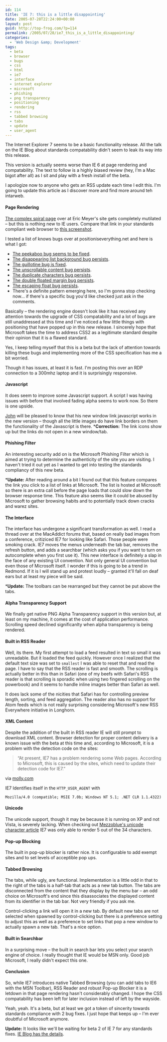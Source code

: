 ```yaml
---
id: 114
title: 'IE 7: this is a little disappointing'
date: 2005-07-28T22:24:00+00:00
layout: post
guid: http://top-frog.com/?p=114
permalink: /2005/07/28/ie7_this_is_a_little_disappointing/
categories:
  - 'Web Design &amp; Development'
tags:
  - beta
  - browser
  - bugs
  - css
  - html
  - ie7
  - interface
  - internet explorer
  - microsoft
  - phishing
  - png transparency
  - positioning
  - rendering
  - rss
  - tabbed browsing
  - tabs
  - update
  - user_agent
---
```

The Internet Explorer 7 seems to be a basic functionality release. All the talk on the IE Blog about standards compatability didn't seem to leak its way into this release.

This version is actually seems worse than IE 6 at page rendering and compatability. The text to follow is a highly biased review (hey, I'm a Mac bigot after all) as I sit and play with a fresh install of the beta.

I apologize now to anyone who gets an RSS update each time I edit this. I'm going to update this article as I discover more and find more around teh intarweb.



#### Page Rendering

[The complex spiral page](http://meyerweb.com/eric/css/edge/complexspiral/demo.html) over at Eric Meyer's site gets completely mutilated – but this is nothing new to IE users. Compare that link in your standards compliant web browser to [this screenshot](/assets/articles/spiral.png). 

I tested a list of knows bugs over at positioniseverything.net and here is what I got:

  * [The peekaboo bug seems to be fixed](http://www.positioniseverything.net/explorer/peekaboo.html). 
  * [The disappearing list background bug persists](http://www.positioniseverything.net/explorer/ie-listbug.html). 
  * [The guillotine bug is fixed](http://www.positioniseverything.net/explorer/guillotine.html). 
  * [The unscrollable content bug persists](http://www.positioniseverything.net/explorer/unscrollable.html). 
  * [The duplicate characters bug persists](http://www.positioniseverything.net/explorer/dup-characters.html). 
  * [The double floated margin bug persists](http://www.positioniseverything.net/explorer/doubled-margin.html). 
  * [The escaping float bug persists](http://www.positioniseverything.net/explorer/escape-floats.html). 
  * There's a definite pattern emerging here, so I'm gonna stop checking now… if there's a specific bug you'd like checked just ask in the comments. 

Basically – the rendering engine doesn't look like it has received any attention towards the upgrade of CSS compatability and a lot of bugs are still unaddressed at this time and I've noticed a few little things with positioning that have popped up in this new release. I sincerely hope that Microsoft takes the time to address CSS2 as a legitimate standard despite their opinion that it is a flawed standard. 

Yes, I keep telling myself that this is a beta but the lack of attention towards killing these bugs and implementing more of the CSS specification has me a bit worried.

Though it has issues, at least it is fast. I'm posting this over an RDP connection to a 300mhz laptop and it is surprisingly responsive.

#### Javascript

It does seem to improve some Javascript support. A script I was having issues with before that involved fading alpha seems to work now. So there is one upside.

[John](http://blog.pennypacker.net) will be pleased to know that his new window link javascript works in the new version – though all the little images do have link borders on them the functionality of the Javascript is there. ***Correction:** The link icons show up but the links do not open in a new window/tab.

#### Phishing Filter

An interesting security add on is the Microsoft Phishing Filter which is aimed at trying to determine the authenticity of the site you are visiting. I haven't tried it out yet as I wanted to get into testing the standards compliancy of this new beta.

***Update:** After reading around a bit I found out that this feature compares the link you click to a list of links at Microsoft. The list is hosted at Microsoft so there is an extra call before the page loads that could slow down the browser response time. This feature also seems like it could be abused by Microsoft to gather browsing habits and to potentially track down cracks and warez sites.

#### The Interface

The interface has undergone a significant transformation as well. I read a thread over at the MacAddict forums that, based on really bad images from a conference, critiziced IE7 for looking like Safari. Those people were smoking crack. IE7 moves the menus underneath the tab bar, removes the refresh button, and adds a searchbar (which asks you if you want to turn on autocomplete when you first use it). This new interface is definitely a slap in the face of any existing UI convention. Not only general UI convention but even those of Microsoft itself. I wonder if this is going to be a trend in Redmond. If it is I will stand up and protest loudly – granted it'll fall on deaf ears but at least my piece will be said.

***Update:** The toolbars can be rearranged but they cannot be put above the tabs.

#### Alpha Transparency Support

We finally get native PNG Alpha Transparency support in this version but, at least on my machine, it comes at the cost of application performance. Scrolling speed declined significanlty when alpha transparency is being rendered.

#### Built in RSS Reader

Well, its there. My first attempt to load a feed resulted in text so small it was unreadable. But it loaded the feed quickly. However once I realized that the default text size was set to `smallest` I was able to reset that and read the page. I have to say that the RSS reader is fast and smooth. The scrolling is actually better in this than in Safari (one of my beefs with Safari's RSS reader is that scrolling is sporadic when using two fingered scrolling on the powerbook) and it seems to handle inline images better than Safari as well.

It does lack some of the nicities that Safari has for controlling preview length, sorting, and feed aggregation. The reader also has no support for Atom feeds which is not really surprising considering Microsoft's new RSS Everywhere initiative in Longhorn.

#### XML Content

Despite the addition of the built in RSS reader IE will still prompt to download XML content. Browser detection for proper content delivery is a known issue with the beta at this time and, according to Microsoft, it is a problem with the detection code on the sites:

> “At present, IE7 has a problem rendering some Web pages. According to Microsoft, this is caused by the sites, which need to update their detection code for IE7.”

via [molly.com](http://www.molly.com/2005/07/28/thats-why-its-called-beta/)

IE7 Identifies itself in the `HTTP_USER_AGENT` with

```
Mozilla/4.0 (compatible; MSIE 7.0b; Windows NT 5.1; .NET CLR 1.1.4322)
```

#### Unicode

The unicode support, though it may be because it is running on XP and not Vista, is severely lacking. When checking out [Mezzoblue's unicode character article](http://mezzoblue.com/archives/2005/07/25/glyphs/) IE7 was only able to render 5 out of the 34 characters.

#### Pop-up Blocking

The built in pop-up blocker is rather nice. It is configurable to add exempt sites and to set levels of acceptible pop ups.

#### Tabbed Browsing

The tabs, while ugly, are functional. Implementation is a little odd in that to the right of the tabs is a half-tab that acts as a new tab button. The tabs are disconnected from the content that they display by the menu bar – an odd choice on Microsoft's end since this disassociates the displayed content from its identifier in the tab bar. Not very friendly if you ask me. 

Control-clicking a link will open it in a new tab. By default new tabs are not selected when spawned by control-clicking but there is a preference setting to adjust this as well as a preference to set links that pop a new window to actually spawn a new tab. That's a nice option.

#### Built in Searchbar

In a surprising move – the built in search bar lets you select your search engine of choice. I really thought that IE would be MSN only. Good job Microsoft, I really didn't expect this one.

#### Conclusion

So, while IE7 introduces native Tabbed Browsing (you can add tabs to IE6 with the MSN Toolbar), RSS Reader and robust Pop-up Blocker it is a letdown in that page rendering hasn't considerably changed. I hope the CSS compatability has been left for later inclusion instead of left by the wayside.

Yeah, yeah. It's a beta, but at least we got a token of sincerity towards standards compliance with 2 bug fixes. I just hope that keeps up – I'm ever doubtful of Microsoft anymore.

**Update:** It looks like we'll be waiting for beta 2 of IE 7 for any standards fixes. [IE Blog has the details](http://blogs.msdn.com/ie/archive/2005/07/29/445242.aspx).